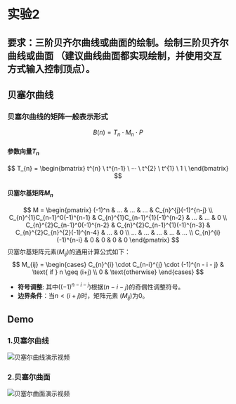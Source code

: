 # 实验2
## 要求：三阶贝齐尔曲线或曲面的绘制。绘制三阶贝齐尔曲线或曲面 （建议曲线曲面都实现绘制，并使用交互方式输入控制顶点）。
## 贝塞尔曲线
### 贝塞尔曲线的矩阵一般表示形式
$$ 
    B(n) = T_{n} \cdot M_{n} \cdot P
$$
#### 参数向量$T_{n}$
$$
    T_{n} = \begin{bmatrix}
        t^{n} \
        t^{n-1} \
        ··· \
        t^{2} \
        t^{1} \
        1 \
    \end{bmatrix}
$$
#### 贝塞尔基矩阵$M_{n}$
$$
   M = \begin{pmatrix}
    (-1)^n & ... & ... & ... & C_{n}^{j}(-1)^{n-j} \\
    C_{n}^{1}C_{n-1}^0(-1)^{n-1} & C_{n}^{1}C_{n-1}^{1}(-1)^{n-2} & ... & ... & 0 \\
    C_{n}^{2}C_{n-1}^0(-1)^{n-2} & C_{n}^{2}C_{n-1}^{1}(-1)^{n-3} & C_{n}^{2}C_{n}^{2}(-1)^{n-4} & ... & 0 \\
    ... & ... & ... & ... & ... \\
    C_{n}^{i}(-1)^{n-i} & 0 & 0 & 0 & 0
    \end{pmatrix}
$$
贝塞尔基矩阵元素$(M_{ij})$的通用计算公式如下：
$$
    M_{ij} = \begin{cases} 
        C_{n}^{i} \cdot C_{n-i}^{j} \cdot (-1)^{n - i - j} & \text{ if } n \geq (i+j) \\
        0 & \text{otherwise}
    \end{cases}
$$
- **符号调整**: 其中$((-1)^{n - i - j})$根据$(n - i - j)$的奇偶性调整符号。
- **边界条件**：当$n < (i+j)$时，矩阵元素 $(M_{ij})$为0。
## Demo
### 1.贝塞尔曲线
![贝塞尔曲线演示视频](./Video/demo1.gif)
### 2.贝塞尔曲面
![贝塞尔曲面演示视频](./Video/demo2.gif)